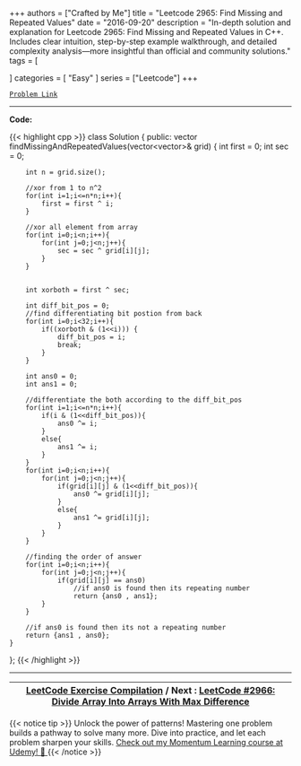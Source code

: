 
+++
authors = ["Crafted by Me"]
title = "Leetcode 2965: Find Missing and Repeated Values"
date = "2016-09-20"
description = "In-depth solution and explanation for Leetcode 2965: Find Missing and Repeated Values in C++. Includes clear intuition, step-by-step example walkthrough, and detailed complexity analysis—more insightful than official and community solutions."
tags = [
    
]
categories = [
    "Easy"
]
series = ["Leetcode"]
+++



[`Problem Link`](https://leetcode.com/problems/find-missing-and-repeated-values/description/)

---

**Code:**

{{< highlight cpp >}}
class Solution {
public:
    vector<int> findMissingAndRepeatedValues(vector<vector<int>>& grid) {
        int first = 0;
        int sec = 0;
        
        int n = grid.size();
        
        //xor from 1 to n^2
        for(int i=1;i<=n*n;i++){
            first = first ^ i;
        }

        //xor all element from array
        for(int i=0;i<n;i++){
            for(int j=0;j<n;j++){
                sec = sec ^ grid[i][j];
            }
        }


        int xorboth = first ^ sec;

        int diff_bit_pos = 0;
        //find differentiating bit postion from back
        for(int i=0;i<32;i++){
            if((xorboth & (1<<i))) {
                diff_bit_pos = i;
                break;
            }
        }

        int ans0 = 0;
        int ans1 = 0;

        //differentiate the both according to the diff_bit_pos
        for(int i=1;i<=n*n;i++){
            if(i & (1<<diff_bit_pos)){
                ans0 ^= i;
            }
            else{
                ans1 ^= i;
            }
        }
        for(int i=0;i<n;i++){
            for(int j=0;j<n;j++){
                if(grid[i][j] & (1<<diff_bit_pos)){
                    ans0 ^= grid[i][j];
                }
                else{
                    ans1 ^= grid[i][j];
                }
            }
        }

        //finding the order of answer
        for(int i=0;i<n;i++){
            for(int j=0;j<n;j++){
                if(grid[i][j] == ans0)
                    //if ans0 is found then its repeating number
                    return {ans0 , ans1};
            }
        }

        //if ans0 is found then its not a repeating number
        return {ans1 , ans0};
    }
};
{{< /highlight >}}


---

| [LeetCode Exercise Compilation](https://grid47.xyz/leetcode/) / Next : [LeetCode #2966: Divide Array Into Arrays With Max Difference](https://grid47.xyz/posts/leetcode_2966) |
| --- |
{{< notice tip >}}
Unlock the power of patterns! Mastering one problem builds a pathway to solve many more. Dive into practice, and let each problem sharpen your skills. [Check out my Momentum Learning course at Udemy! 🚀 ](https://www.udemy.com/course/algorithms-and-data-structures-in-cpp/)
{{< /notice >}}

